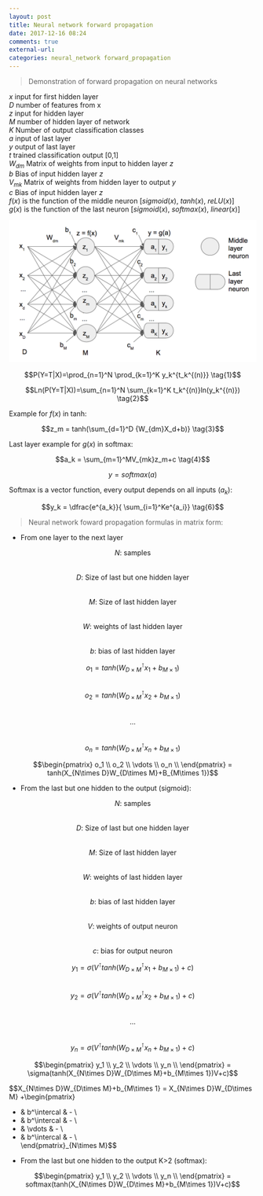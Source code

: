 ```yaml
---
layout: post
title: Neural network forward propagation
date: 2017-12-16 08:24
comments: true
external-url:
categories: neural_network forward_propagation
---
```


> Demonstration of forward propagation on neural networks

$x$ input for first hidden layer    
$D$ number of features from x  
$z$ input for hidden layer  
$M$ number of hidden layer of network  
$K$ Number of output classification classes   
$a$ input of last layer  
$y$ output of last layer  
$t$ trained classification output [0,1]  
$W_{dm}$ Matrix of weights from input to hidden layer $z$  
$b$ Bias of input hidden layer $z$  
$V_{mk}$ Matrix of weights from hidden layer to output $y$  
$c$ Bias of input hidden layer $z$  
$f(x)$ is the function of the middle neuron [$sigmoid(x)$, $tanh(x)$, $reLU(x)$]  
$g(x)$ is the function of the last neuron [$sigmoid(x)$, $softmax(x)$, $linear(x)$]  

![basic network example](/assets/basic-network.png)

$$P(Y=T|X)=\prod_{n=1}^N \prod_{k=1}^K y_k^{t_k^{(n)}} \tag{1}$$

$$Ln(P(Y=T|X))=\sum_{n=1}^N \sum_{k=1}^K t_k^{(n)}ln(y_k^{(n)}) \tag{2}$$

Example for $f(x)$ in tanh:  

$$z_m = tanh(\sum_{d=1}^D {W_{dm}X_d+b)} \tag{3}$$

Last layer example for $g(x)$ in softmax:

$$a_k = \sum_{m=1}^MV_{mk}z_m+c \tag{4}$$

$$y = softmax(a) \tag{5}$$

Softmax is a vector function, every output depends on all inputs ($a_k$):

$$y_k = \dfrac{e^{a_k}}{ \sum_{i=1}^Ke^{a_i}} \tag{6}$$    

> Neural network foward propagation formulas in matrix form:

* From one layer to the next layer

$$N\text {: samples}$$  
$$D\text {: Size of last but one hidden layer}$$  
$$M\text {: Size of last hidden layer}$$  
$$W\text {: weights of last hidden layer}$$  
$$b\text {: bias of last hidden layer}$$  


$$o_1 = tanh(W_{D\times M}^\intercal x_1+b_{M\times 1})$$  
$$o_2 = tanh(W_{D\times M}^\intercal x_2+b_{M\times 1})$$  
$$...$$  
$$o_n = tanh(W_{D\times M}^\intercal x_n+b_{M\times 1})$$  

$$\begin{pmatrix}
 o_1  \\
 o_2 \\
 \vdots  \\
 o_n \\   
 \end{pmatrix} = tanh(X_{N\times D}W_{D\times M}+B_{M\times 1})$$  

* From the last but one hidden to the output (sigmoid):

$$N\text {: samples}$$  
$$D\text {: Size of last but one hidden layer}$$  
$$M\text {: Size of last hidden layer}$$  
$$W\text {: weights of last hidden layer}$$  
$$b\text {: bias of last hidden layer}$$  
$$V\text {: weights of output neuron}$$  
$$c\text {: bias for output neuron}$$  

$$y_1 = \sigma(V^\intercal tanh(W_{D\times M}^\intercal x_1+b_{M\times 1})+c)$$  
$$y_2 = \sigma(V^\intercal tanh(W_{D\times M}^\intercal x_2+b_{M\times 1})+c)$$  
$$...$$  
$$y_n = \sigma(V^\intercal tanh(W_{D\times M}^\intercal x_n+b_{M\times 1})+c)$$  

$$\begin{pmatrix}
 y_1  \\
 y_2 \\
 \vdots  \\
 y_n \\   
 \end{pmatrix} = \sigma(tanh(X_{N\times D}W_{D\times M}+b_{M\times 1})V+c)$$

 $$X_{N\times D}W_{D\times M}+b_{M\times 1} = X_{N\times D}W_{D\times M} +\begin{pmatrix}
 - & b^\intercal & - \\
 - & b^\intercal & - \\
- &  \vdots  & - \\
 - & b^\intercal & - \\   
 \end{pmatrix}_{N\times M}$$

* From the last but one hidden to the output K>2 (softmax):

$$\begin{pmatrix}
 y_1  \\
 y_2 \\
 \vdots  \\
 y_n \\   
 \end{pmatrix} = softmax(tanh(X_{N\times D}W_{D\times M}+b_{M\times 1})V+c)$$

